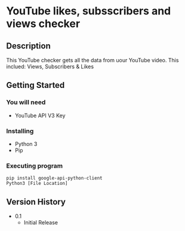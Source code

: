 # YouTube likes, subsscribers and views checker

## Description

This YouTube checker gets all the data from uour YouTube video. This inclued: Views, Subscribers & Likes

## Getting Started

### You will need

* YouTube API V3 Key

### Installing

* Python 3
* Pip

### Executing program

```
pip install google-api-python-client
Python3 [File Location]
```

## Version History

* 0.1
    * Initial Release
